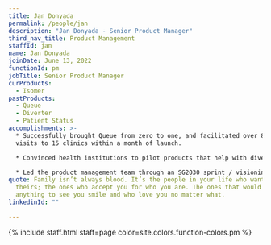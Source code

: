 ```yaml
---
title: Jan Donyada
permalink: /people/jan
description: "Jan Donyada - Senior Product Manager"
third_nav_title: Product Management
staffId: jan
name: Jan Donyada
joinDate: June 13, 2022
functionId: pm
jobTitle: Senior Product Manager
curProducts:
  - Isomer
pastProducts:
  - Queue
  - Diverter
  - Patient Status
accomplishments: >-
  * Successfully brought Queue from zero to one, and facilitated over 8,000
  visits to 15 clinics within a month of launch. 

  * Convinced health institutions to pilot products that help with diverting non-emergency cases away from emergency departments and towards GPs.

  * Led the product management team through an SG2030 sprint / visioning workshop.
quote: Family isn’t always blood. It’s the people in your life who want you in
  theirs; the ones who accept you for who you are. The ones that would do
  anything to see you smile and who love you no matter what.
linkedinId: ""

---
```


{% include staff.html staff=page color=site.colors.function-colors.pm %}
